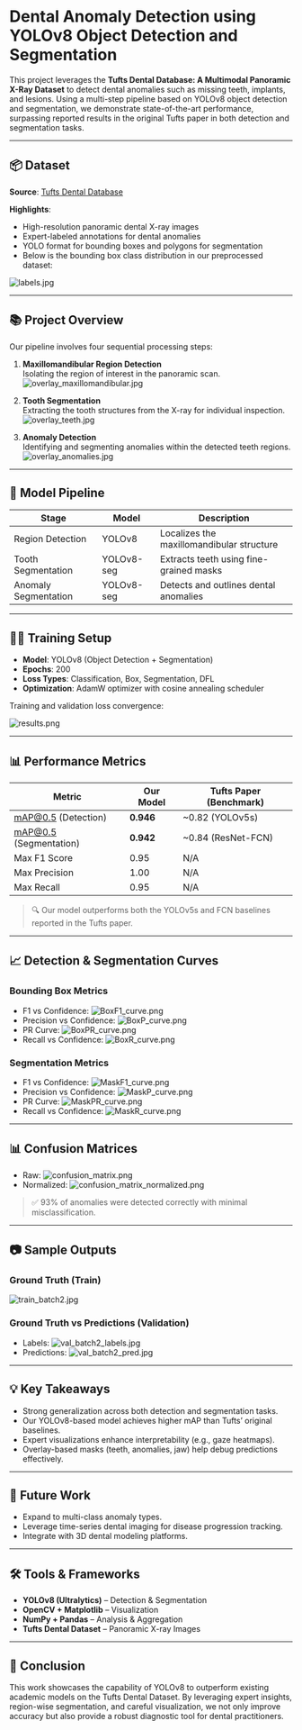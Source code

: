 
# Dental Anomaly Detection using YOLOv8 Object Detection and Segmentation

This project leverages the **Tufts Dental Database: A Multimodal Panoramic X-Ray Dataset** to detect dental anomalies such as missing teeth, implants, and lesions. Using a multi-step pipeline based on YOLOv8 object detection and segmentation, we demonstrate state-of-the-art performance, surpassing reported results in the original Tufts paper in both detection and segmentation tasks.

---

## 📦 Dataset

**Source**: [Tufts Dental Database](https://ieeexplore.ieee.org/stamp/stamp.jsp?arnumber=9557804)

**Highlights**:
- High-resolution panoramic dental X-ray images
- Expert-labeled annotations for dental anomalies
- YOLO format for bounding boxes and polygons for segmentation
- Below is the bounding box class distribution in our preprocessed dataset:

![labels.jpg](TUFTS-project/medical_segmentation/exp_augmented9/labels.jpg)

---

## 📚 Project Overview

Our pipeline involves four sequential processing steps:

1. **Maxillomandibular Region Detection**  
   Isolating the region of interest in the panoramic scan.  
   ![overlay_maxillomandibular.jpg](TUFTS-project/overlay_maxillomandibular.jpg)


2. **Tooth Segmentation**  
   Extracting the tooth structures from the X-ray for individual inspection.  
   ![overlay_teeth.jpg](TUFTS-project/overlay_teeth.jpg)

3. **Anomaly Detection**  
   Identifying and segmenting anomalies within the detected teeth regions.  
   ![overlay_anomalies.jpg](TUFTS-project/overlay_anomalies.jpg)

---

## 🧠 Model Pipeline

| Stage               | Model     | Description                                  |
|---------------------|-----------|----------------------------------------------|
| Region Detection    | YOLOv8    | Localizes the maxillomandibular structure    |
| Tooth Segmentation  | YOLOv8-seg| Extracts teeth using fine-grained masks      |
| Anomaly Segmentation| YOLOv8-seg| Detects and outlines dental anomalies        |

---

## 🏋️‍♂️ Training Setup

- **Model**: YOLOv8 (Object Detection + Segmentation)
- **Epochs**: 200
- **Loss Types**: Classification, Box, Segmentation, DFL
- **Optimization**: AdamW optimizer with cosine annealing scheduler

Training and validation loss convergence:

![results.png](TUFTS-project/medical_segmentation/exp_augmented9/results.png)

---

## 📊 Performance Metrics

| Metric               | Our Model  | Tufts Paper (Benchmark) |
|----------------------|------------|--------------------------|
| mAP@0.5 (Detection)  | **0.946**  | ~0.82 (YOLOv5s)          |
| mAP@0.5 (Segmentation)| **0.942** | ~0.84 (ResNet-FCN)       |
| Max F1 Score         | 0.95       | N/A                      |
| Max Precision        | 1.00       | N/A                      |
| Max Recall           | 0.95       | N/A                      |

> 🔍 Our model outperforms both the YOLOv5s and FCN baselines reported in the Tufts paper.

---

## 📈 Detection & Segmentation Curves

### Bounding Box Metrics
- F1 vs Confidence: ![BoxF1_curve.png](TUFTS-project/medical_segmentation/exp_augmented9/BoxF1_curve.png)
- Precision vs Confidence: ![BoxP_curve.png](TUFTS-project/medical_segmentation/exp_augmented9/BoxP_curve.png)
- PR Curve: ![BoxPR_curve.png](TUFTS-project/medical_segmentation/exp_augmented9/BoxPR_curve.png)
- Recall vs Confidence: ![BoxR_curve.png](TUFTS-project/medical_segmentation/exp_augmented9/BoxR_curve.png)

### Segmentation Metrics
- F1 vs Confidence: ![MaskF1_curve.png](TUFTS-project/medical_segmentation/exp_augmented9/MaskF1_curve.png)
- Precision vs Confidence: ![MaskP_curve.png](TUFTS-project/medical_segmentation/exp_augmented9/MaskP_curve.png)
- PR Curve: ![MaskPR_curve.png](TUFTS-project/medical_segmentation/exp_augmented9/MaskPR_curve.png)
- Recall vs Confidence: ![MaskR_curve.png](TUFTS-project/medical_segmentation/exp_augmented9/MaskR_curve.png)

---

## 📊 Confusion Matrices

- Raw: ![confusion_matrix.png](TUFTS-project/medical_segmentation/exp_augmented9/confusion_matrix.png)
- Normalized: ![confusion_matrix_normalized.png](TUFTS-project/medical_segmentation/exp_augmented9/confusion_matrix_normalized.png)

> ✅ 93% of anomalies were detected correctly with minimal misclassification.

---

## 📷 Sample Outputs

### Ground Truth (Train)
![train_batch2.jpg](TUFTS-project/medical_segmentation/exp_augmented9/train_batch2.jpg)

### Ground Truth vs Predictions (Validation)
- Labels: ![val_batch2_labels.jpg](TUFTS-project/medical_segmentation/exp_augmented9/val_batch2_labels.jpg)
- Predictions: ![val_batch2_pred.jpg](TUFTS-project/medical_segmentation/exp_augmented9/val_batch2_pred.jpg)

---

## 💡 Key Takeaways

- Strong generalization across both detection and segmentation tasks.
- Our YOLOv8-based model achieves higher mAP than Tufts’ original baselines.
- Expert visualizations enhance interpretability (e.g., gaze heatmaps).
- Overlay-based masks (teeth, anomalies, jaw) help debug predictions effectively.

---

## 🔮 Future Work

- Expand to multi-class anomaly types.
- Leverage time-series dental imaging for disease progression tracking.
- Integrate with 3D dental modeling platforms.

---

## 🛠️ Tools & Frameworks

- **YOLOv8 (Ultralytics)** – Detection & Segmentation
- **OpenCV + Matplotlib** – Visualization
- **NumPy + Pandas** – Analysis & Aggregation
- **Tufts Dental Dataset** – Panoramic X-ray Images

---

## 📌 Conclusion

This work showcases the capability of YOLOv8 to outperform existing academic models on the Tufts Dental Dataset. By leveraging expert insights, region-wise segmentation, and careful visualization, we not only improve accuracy but also provide a robust diagnostic tool for dental practitioners.
